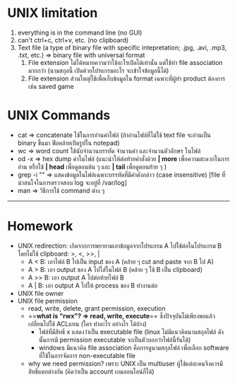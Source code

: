 # UNIX limitation
1. everything is in the command line (no GUI)
2. can't ctrl+c, ctrl+v, etc. (no clipboard)
3. Text file (a type of binary file with specific intepretation; .jpg, .avi, .mp3, .txt, etc.) => binary file with universal format 
	1. File extension ไม่ได้หมายความว่าใช้อะไรเปิดได้เท่านั้น แต่ใช้ทำ file association มากกว่า (นามสกุลนี้ เปิดด้วยโปรแกรมอะไร จะเข้าใจข้อมูลนี้ได้)
	2. File extension ส่วนใหญ่ใช้เพื่อเก็บข้อมูลใน format เฉพาะที่ผู้ทำ product ต้องการ เช่น saved game

# UNIX Commands
- cat <file> => concatenate ใช้ในการอ่านค่าไฟล์ (ถ้าอ่านไฟล์ที่ไม่ใช้ text file จะอ่านเป็น binary ขึ้นมา ฟีลคล้ายเปิดรูปใน notepad)
- wc <file> => word count ใช้นับจำนวนบรรทัด จำนวนคำ และจำนวนตัวอักษร ในไฟล์
- od -x  <file> => hex dump ค่าในไฟล์  (แนะนำให้ต่อท้ายคำสั่งด้วย **| more** เพื่อความสะดวกในการอ่าน หรือใช้ **| head** เพื่อดูตอนต้น ๆ และ **| tail** เพื่อดูตอนท้าย ๆ )  
- grep -i "<word>" <file> => แสดงข้อมูลในไฟล์เฉพาะบรรทัดที่มีคำดังกล่าว (case insensitive) [file ที่น่าสนใจในการตรวจสอบ log จะอยู่ที่ /var/log]
- man <command> => วิธีการใช้ command ต่าง ๆ 
---
# Homework
- UNIX redirection: เกิดจากการพยายามเอาข้อมูลจากโปรแกรม A ไปใช้ต่อในโปรแกรม B โดยไม่ใช้ clipboard: >, <, >>, |
	- A < B: เอาไฟล์ B ไปเป็น input ของ A (คล้าย ๆ cut and paste จาก B ไป A)
	- A > B: เอา output ของ A ไปใส่ในไฟล์ B (คล้าย ๆ ใช้ B เป็น clipboard)
	- A >> B: เอา output A ไปต่อท้ายไฟล์ B
	- A | B: เอา output A ไปให้ process ของ B ทำงานต่อ
- UNIX file owner
- UNIX file permission
	- read, write, delete, grant permission, execution
	- ==**what is "rwx"? => read, write, execute**== ซึ่งปัจจุบันไม่เพียงพอแล้ว เปลี่ยนไปใช้ ACLแทน (ใคร ทำอะไร อย่างไร ได้บ้าง)
		- ไฟล์ที่มีสิทธิ์ x แสดงว่าเป็น executable file (linux ไม่มีแนวคิดนามสกุลไฟล์ ดังนั้นการมี permission executable จะเป็นตัวบอกว่าไฟล์นี้รันได้)
		- windows มีแนวคิด file association คือการดูนามสกุลไฟล์ เพื่อเลือก software ที่ใช้ในการจัดการ non-executable file
	- why we need permission? เพราะ UNIX เป็น multiuser ผู้ใช้แต่ละคนจึงควรมีสิทธิ์แตกต่างกัน (คิดว่าเป็น account เกมออนไลน์ก็ได้)